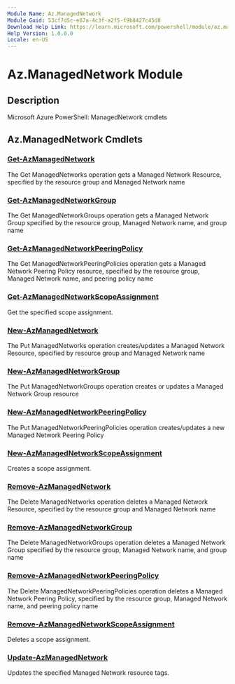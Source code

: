 ```yaml
---
Module Name: Az.ManagedNetwork
Module Guid: 53cf7d5c-e67a-4c3f-a2f5-f9b8427c45d8
Download Help Link: https://learn.microsoft.com/powershell/module/az.managednetwork
Help Version: 1.0.0.0
Locale: en-US
---
```


# Az.ManagedNetwork Module
## Description
Microsoft Azure PowerShell: ManagedNetwork cmdlets

## Az.ManagedNetwork Cmdlets
### [Get-AzManagedNetwork](Get-AzManagedNetwork.md)
The Get ManagedNetworks operation gets a Managed Network Resource, specified by the resource group and Managed Network name

### [Get-AzManagedNetworkGroup](Get-AzManagedNetworkGroup.md)
The Get ManagedNetworkGroups operation gets a Managed Network Group specified by the resource group, Managed Network name, and group name

### [Get-AzManagedNetworkPeeringPolicy](Get-AzManagedNetworkPeeringPolicy.md)
The Get ManagedNetworkPeeringPolicies operation gets a Managed Network Peering Policy resource, specified by the  resource group, Managed Network name, and peering policy name

### [Get-AzManagedNetworkScopeAssignment](Get-AzManagedNetworkScopeAssignment.md)
Get the specified scope assignment.

### [New-AzManagedNetwork](New-AzManagedNetwork.md)
The Put ManagedNetworks operation creates/updates a Managed Network Resource, specified by resource group and Managed Network name

### [New-AzManagedNetworkGroup](New-AzManagedNetworkGroup.md)
The Put ManagedNetworkGroups operation creates or updates a Managed Network Group resource

### [New-AzManagedNetworkPeeringPolicy](New-AzManagedNetworkPeeringPolicy.md)
The Put ManagedNetworkPeeringPolicies operation creates/updates a new Managed Network Peering Policy

### [New-AzManagedNetworkScopeAssignment](New-AzManagedNetworkScopeAssignment.md)
Creates a scope assignment.

### [Remove-AzManagedNetwork](Remove-AzManagedNetwork.md)
The Delete ManagedNetworks operation deletes a Managed Network Resource, specified by the  resource group and Managed Network name

### [Remove-AzManagedNetworkGroup](Remove-AzManagedNetworkGroup.md)
The Delete ManagedNetworkGroups operation deletes a Managed Network Group specified by the resource group, Managed Network name, and group name

### [Remove-AzManagedNetworkPeeringPolicy](Remove-AzManagedNetworkPeeringPolicy.md)
The Delete ManagedNetworkPeeringPolicies operation deletes a Managed Network Peering Policy, specified by the  resource group, Managed Network name, and peering policy name

### [Remove-AzManagedNetworkScopeAssignment](Remove-AzManagedNetworkScopeAssignment.md)
Deletes a scope assignment.

### [Update-AzManagedNetwork](Update-AzManagedNetwork.md)
Updates the specified Managed Network resource tags.

